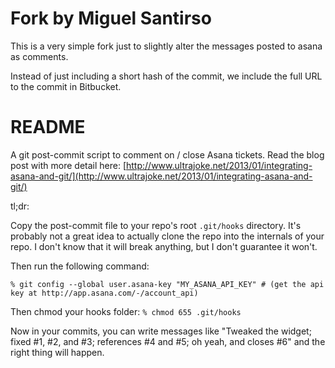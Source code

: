 Fork by Miguel Santirso
=======================

This is a very simple fork just to slightly alter the messages posted to asana as comments.

Instead of just including a short hash of the commit, we include the full URL to the commit in Bitbucket.


README
======

A git post-commit script to comment on / close Asana tickets. Read the blog post with more detail here: [http://www.ultrajoke.net/2013/01/integrating-asana-and-git/](http://www.ultrajoke.net/2013/01/integrating-asana-and-git/)

tl;dr:

Copy the post-commit file to your repo's root `.git/hooks` directory. It's probably not a great idea to actually clone the repo into the internals of your repo. I don't know that it will break anything, but I don't guarantee it won't.

Then run the following command:

`% git config --global user.asana-key "MY_ASANA_API_KEY" # (get the api key at http://app.asana.com/-/account_api)`

Then chmod your hooks folder:
`% chmod 655 .git/hooks`

Now in your commits, you can write messages like "Tweaked the widget; fixed #1, #2, and #3; references #4 and #5; oh yeah, and closes #6" and the right thing will happen.

